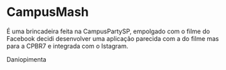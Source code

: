 CampusMash
==========

É uma brincadeira feita na CampusPartySP, empolgado com o filme do Facebook decidi desenvolver uma aplicação parecida com a do filme mas para a CPBR7 e integrada com o Istagram.

Daniopimenta